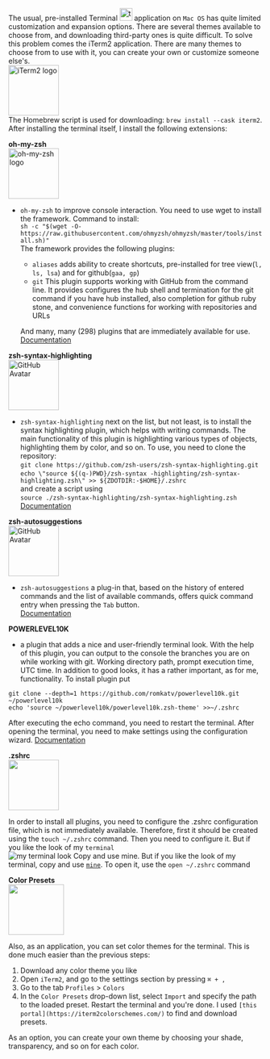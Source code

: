 The usual, pre-installed Terminal <img src="https://upload.wikimedia.org/wikipedia/commons/thumb/b/b3/Terminalicon2.png/240px-Terminalicon2.png" alt="terminal mac os logo" height="25" width="25"> application on `Mac OS` has quite limited customization and expansion options. 
There are several themes available to choose from, and downloading third-party ones is quite difficult. 
To solve this problem comes the iTerm2 application. There are many themes to choose from to use with it, you can create your own or 
customize someone else's.<br>
<img src="https://upload.wikimedia.org/wikipedia/commons/3/31/ITerm2_v3.4_icon.png" alt="iTerm2 logo" height="100" width="100"><br>
The Homebrew script is used for downloading: `brew install --cask iterm2`. After installing the terminal itself, 
I install the following extensions:<br>

__oh-my-zsh__ <br>
<img src="https://camo.githubusercontent.com/4db3e4069e59f51d03dd3e7fa5e89ab8fb95c9f4acda36cd5bfdf58d95269d92/68747470733a2f2f6f686d797a73682e73332e616d617a6f6e6177732e636f6d2f6f6d7a2d616e73692d6769746875622e706e67" alt="oh-my-zsh logo" heigth="100" width="100">
- `oh-my-zsh` to improve console interaction. You need to use wget to install the framework. Command to install:<br>
  `sh -c "$(wget -O- https://raw.githubusercontent.com/ohmyzsh/ohmyzsh/master/tools/install.sh)"`<br>
  The framework provides the following plugins:<br>
  - `aliases` adds ability to create shortcuts, pre-installed for tree view(`l, ls, lsa`) and for github(`gaa, gp`)<br>
  - `git` This plugin supports working with GitHub from the command line. It provides configures the hub shell and termination for the git command if you have hub installed, also completion for github ruby stone, and convenience functions for working with repositories and URLs<br>

   And many, many (298) plugins that are immediately available for use. [Documentation](https://github.com/ohmyzsh/ohmyzsh/wiki/)<br>

__zsh-syntax-highlighting__ <br>
<img src="https://avatars.githubusercontent.com/u/567410?s=48&v=4" alt="GitHub Avatar" width="100" height="100">

- `zsh-syntax-highlighting` next on the list, but not least, is to install the syntax highlighting plugin, which helps with writing commands. The main functionality of this plugin is highlighting various types of objects, highlighting them by color, and so on. To use, you need to clone the repository:<br>
```git clone https://github.com/zsh-users/zsh-syntax-highlighting.git```<br>
```echo \"source ${(q-)PWD}/zsh-syntax -highlighting/zsh-syntax-highlighting.zsh\" >> ${ZDOTDIR:-$HOME}/.zshrc```<br>
and create a script using <br>
`source ./zsh-syntax-highlighting/zsh-syntax-highlighting.zsh`<br>
[Documentation](https://github.com/zsh-users/zsh-syntax-highlighting/blob/master/INSTALL.md)

__zsh-autosuggestions__ <br>
<img src="https://avatars.githubusercontent.com/u/567410?s=48&v=4" alt="GitHub Avatar" width="100" height="100">

- `zsh-autosuggestions` a plug-in that, based on the history of entered commands and the list of available commands, offers quick command entry when pressing the `Tab` button.<br>
[Documentation](https://github.com/zsh-users/zsh-autosuggestions/blob/master/INSTALL.md)

__POWERLEVEL10K__

- a plugin that adds a nice and user-friendly terminal look. With the help of this plugin, you can output to the console the branches you are on while working with git. Working directory path, prompt execution time, UTC time. In addition to good looks, it has a rather important, as for me, functionality. To install plugin put <br>

`git clone --depth=1 https://github.com/romkatv/powerlevel10k.git ~/powerlevel10k`<br>
`echo 'source ~/powerlevel10k/powerlevel10k.zsh-theme' >>~/.zshrc`

After executing the echo command, you need to restart the terminal. After opening the terminal, you need to make settings using the configuration wizard. [Documentation](https://github.com/romkatv/powerlevel10k#features)

__.zshrc__ <br>
<img src="https://ih1.redbubble.net/image.3459550440.8279/st,small,507x507-pad,600x600,f8f8f8.jpg" heigth="100" width="100"> <br>

In order to install all plugins, you need to configure the .zshrc configuration file, which is not immediately available. Therefore, first it should be created using the `touch ~/.zshrc` command. Then you need to configure it. But if you like the look of my `terminal` <br>
![my terminal look](../diff/terminal_screen.png)
Copy and use mine. But if you like the look of my terminal, copy and use [`mine`](zshrc.txt). To open it, use the `open ~/.zshrc` command

__Color Presets__ <br>
<img src="https://img-fotki.yandex.ru/get/99813/366311221.85/0_17c07d_e14e54fb_XL.jpg" height="100" width="110"> <br>

Also, as an application, you can set color themes for the terminal. This is done much easier than the previous steps:
  1) Download any color theme you like
  2) Open `iTerm2`, and go to the settings section by pressing `⌘ + ,`
  3) Go to the tab `Profiles` > `Colors`
  4) In the `Color Presets` drop-down list, select `Import` and specify the path to the loaded preset. Restart the terminal and you're done.
I used `[this portal](https://iterm2colorschemes.com/)` to find and download presets.

As an option, you can create your own theme by choosing your shade, transparency, and so on for each color.
